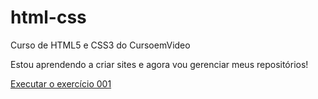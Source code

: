 # html-css
 Curso de HTML5 e CSS3 do CursoemVideo

Estou aprendendo a criar sites e agora vou gerenciar meus repositórios!

<a href="https://kauasilvandrade.github.io/html-css/exercicios/ex001/" target="_blank">Executar o exercício 001<a>